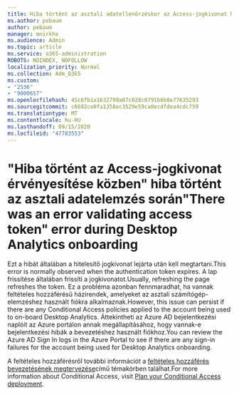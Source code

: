 ```yaml
---
title: Hiba történt az asztali adatellenőrzéskor az Access-jogkivonat hibájának érvényesítésekor
ms.author: pebaum
author: pebaum
manager: mnirkhe
ms.audience: Admin
ms.topic: article
ms.service: o365-administration
ROBOTS: NOINDEX, NOFOLLOW
localization_priority: Normal
ms.collection: Adm_O365
ms.custom:
- "2536"
- "9000657"
ms.openlocfilehash: 45c6fb1a1632799a07c028c0791b6b8e77635293
ms.sourcegitcommit: c6692ce0fa1358ec3529e59ca0ecdfdea4cdc759
ms.translationtype: MT
ms.contentlocale: hu-HU
ms.lasthandoff: 09/15/2020
ms.locfileid: "47783553"
---
```

# <a name="there-was-an-error-validating-access-token-error-during-desktop-analytics-onboarding"></a><span data-ttu-id="a2423-102">"Hiba történt az Access-jogkivonat érvényesítése közben" hiba történt az asztali adatelemzés során</span><span class="sxs-lookup"><span data-stu-id="a2423-102">"There was an error validating access token" error during Desktop Analytics onboarding</span></span>

<span data-ttu-id="a2423-103">Ezt a hibát általában a hitelesítő jogkivonat lejárta után kell megtartani.</span><span class="sxs-lookup"><span data-stu-id="a2423-103">This error is normally observed when the authentication token expires.</span></span> <span data-ttu-id="a2423-104">A lap frissítése általában frissíti a jogkivonatot.</span><span class="sxs-lookup"><span data-stu-id="a2423-104">Usually, refreshing the page refreshes the token.</span></span> <span data-ttu-id="a2423-105">Ez a probléma azonban fennmaradhat, ha vannak feltételes hozzáférésű házirendek, amelyeket az asztali számítógép-elemzéshez használt fiókra alkalmaznak.</span><span class="sxs-lookup"><span data-stu-id="a2423-105">However, this issue can persist if there are any Conditional Access policies applied to the account being used to on-board Desktop Analytics.</span></span> <span data-ttu-id="a2423-106">Áttekintheti az Azure AD bejelentkezési naplóit az Azure portálon annak megállapításához, hogy vannak-e bejelentkezési hibák a bevezetéshez használt fiókhoz.</span><span class="sxs-lookup"><span data-stu-id="a2423-106">You can review the Azure AD Sign In logs in the Azure Portal to see if there are any sign-in failures for the account being used for Desktop Analytics onboarding.</span></span>

<span data-ttu-id="a2423-107">A feltételes hozzáférésről további információt a [feltételes hozzáférés bevezetésének megtervezése](https://docs.microsoft.com/azure/active-directory/conditional-access/plan-conditional-access)című témakörben találhat.</span><span class="sxs-lookup"><span data-stu-id="a2423-107">For more information about Conditional Access, visit [Plan your Conditional Access deployment](https://docs.microsoft.com/azure/active-directory/conditional-access/plan-conditional-access).</span></span>